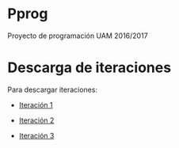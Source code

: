 # Pprog
Proyecto de programación UAM 2016/2017
# Descarga de iteraciones
Para descargar iteraciones:

* [Iteración 1](https://www.dropbox.com/s/czkmawcoy34v6t6/s1-cod_OcaBasicaIni-v1.0.tgz?dl=0)

* [Iteración 2](https://www.dropbox.com/s/mo7zddiyvn0fysb/s1-cod_OcaBasicaIni-v2.1.tgz?dl=0)

* [Iteración 3](https://www.dropbox.com/s/8yxjidt1lvpt88i/s1-cod_OcaBasicaIni-v3.0.tgz?dl=0)
